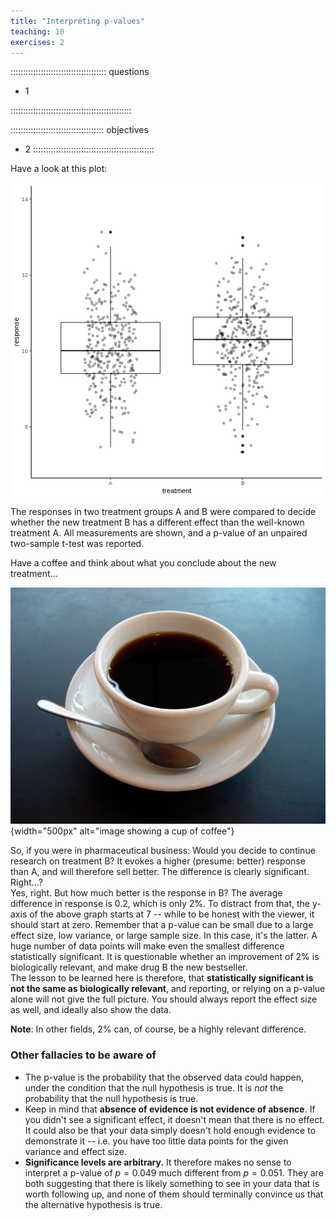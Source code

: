 ```yaml
---
title: "Interpreting p-values"
teaching: 10
exercises: 2
---
```


:::::::::::::::::::::::::::::::::::::: questions 

- 1

::::::::::::::::::::::::::::::::::::::::::::::::

::::::::::::::::::::::::::::::::::::: objectives

- 2
::::::::::::::::::::::::::::::::::::::::::::::::




Have a look at this plot:

<img src="fig/09-interpreting-p-values-rendered-irrelevant-diff-1.png" style="display: block; margin: auto;" />

The responses in two treatment groups A and B were compared to decide whether the new treatment B has a different effect than the well-known treatment A. All measurements are shown, and a p-value of an unpaired two-sample t-test was reported.  

Have a coffee and think about what you conclude about the new treatment...  


![Have a coffee! (Image: Wikimedia)](fig/A_small_cup_of_coffee.JPG){width="500px" alt="image showing a cup of coffee"}



So, if you were in pharmaceutical business: Would you decide to continue research on treatment B? It evokes a higher (presume: better) response than A, and will therefore sell better. The difference is clearly significant. Right...?  
Yes, right. But how much better is the response in B? The average difference in response is $0.2$, which is only 2%. To distract from that, the y-axis of the above graph starts at 7 -- while to be honest with the viewer, it should start at zero. Remember that a p-value can be small due to a large effect size, low variance, or large sample size. In this case, it's the latter. A huge number of data points will make even the smallest difference statistically significant. It is questionable whether an improvement of 2% is biologically relevant, and make drug B the new bestseller.    
The lesson to be learned here is therefore, that **statistically significant is not the same as biologically relevant**, and reporting, or relying on a p-value alone will not give the full picture. You should always report the effect size as well, and ideally also show the data.  

**Note**: In other fields, 2% can, of course, be a highly relevant difference.

### Other fallacies to be aware of  

- The p-value is the probability that the observed data could happen, under the condition that the null hypothesis is true. It is *not* the probability that the null hypothesis is true.  
- Keep in mind that **absence of evidence is not evidence of absence**. If you didn't see a significant effect, it doesn't mean that there is no effect. It could also be that your data simply doesn't hold enough evidence to demonstrate it -- i.e. you have too little data points for the given variance and effect size.  
- **Significance levels are arbitrary.**  It therefore makes no sense to interpret a p-value of $p=0.049$ much different from $p=0.051$. They are both suggesting that there is likely something to see in your data that is worth following up, and none of them should terminally convince us that the alternative hypothesis is true.   
